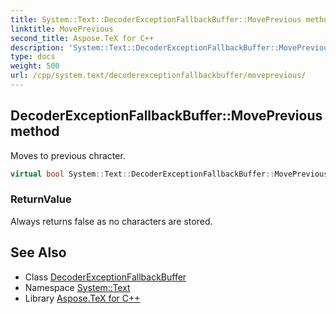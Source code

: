 ```yaml
---
title: System::Text::DecoderExceptionFallbackBuffer::MovePrevious method
linktitle: MovePrevious
second_title: Aspose.TeX for C++
description: 'System::Text::DecoderExceptionFallbackBuffer::MovePrevious method. Moves to previous chracter in C++.'
type: docs
weight: 500
url: /cpp/system.text/decoderexceptionfallbackbuffer/moveprevious/
---
```

## DecoderExceptionFallbackBuffer::MovePrevious method


Moves to previous chracter.

```cpp
virtual bool System::Text::DecoderExceptionFallbackBuffer::MovePrevious() override
```


### ReturnValue

Always returns false as no characters are stored.

## See Also

* Class [DecoderExceptionFallbackBuffer](../)
* Namespace [System::Text](../../)
* Library [Aspose.TeX for C++](../../../)
